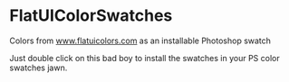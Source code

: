 FlatUIColorSwatches
===================

Colors from www.flatuicolors.com as an installable Photoshop swatch

Just double click on this bad boy to install the swatches in your PS color swatches jawn.